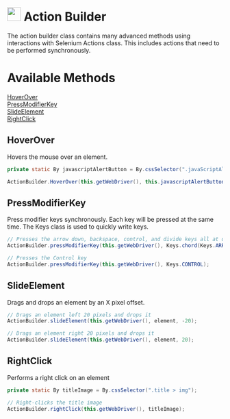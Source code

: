 # <img src="resources/jmaqslogo.jpg" height="32" width="32"> Action Builder
The action builder class contains many advanced methods using interactions with Selenium Actions class.  This includes actions that need to be performed synchronously.

# Available Methods
[HoverOver](#HoverOver)  
[PressModifierKey](#PressModifierKey)  
[SlideElement](#SlideElement)  
[RightClick](#RightClick)  

## HoverOver
Hovers the mouse over an element.
```java
private static By javascriptAlertButton = By.cssSelector(".javaScriptAlertButton");

ActionBuilder.HoverOver(this.getWebDriver(), this.javascriptAlertButton);
```
## PressModifierKey
Press modifier keys synchronously.  Each key will be pressed at the same time.  The Keys class is used to quickly write keys.
```java
// Presses the arrow down, backspace, control, and divide keys all at once
ActionBuilder.pressModifierKey(this.getWebDriver(), Keys.chord(Keys.ARROW_DOWN, Keys.BACK_SPACE, Keys.CONTROL, Keys.DIVIDE))

// Presses the Control key
ActionBuilder.pressModifierKey(this.getWebDriver(), Keys.CONTROL);
```

## SlideElement
Drags and drops an element by an X pixel offset.
```java
// Drags an element left 20 pixels and drops it
ActionBuilder.slideElement(this.getWebDriver(), element, -20);

// Drags an element right 20 pixels and drops it
ActionBuilder.slideElement(this.getWebDriver(), element, 20);
```

## RightClick
Performs a right click on an element
```java
private static By titleImage = By.cssSelector(".title > img");

// Right-clicks the title image
ActionBuilder.rightClick(this.getWebDriver(), titleImage);
```